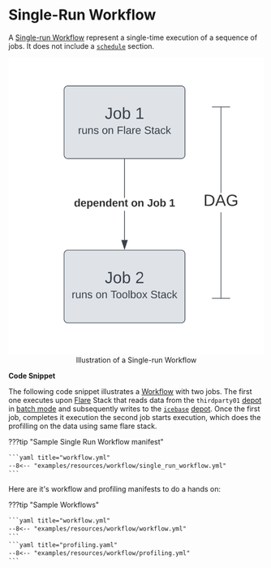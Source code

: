 # Single-Run Workflow

A [Single-run Workflow](/resources/workflow/core_concepts/#single-run-workflow) represent a single-time execution of a sequence of jobs. It does not include a [`schedule`](/resources/workflow/configurations/#schedule) section.

<center>
  <img src="/resources/workflow/sample_workflow.svg" alt="Illustration of a Single-run Workflow">
  <figcaption>Illustration of a Single-run Workflow</figcaption>
</center>


**Code Snippet**

The following code snippet illustrates a [Workflow](/resources/workflow/) with two jobs. The first one executes upon [Flare](/resources/stacks/flare/) Stack that reads data from the `thirdparty01` [depot](/resources/depot/) in [batch mode](/resources/stacks/flare/case_scenario/#batch-jobs) and subsequently writes to the [`icebase`](/resources/depot/icebase/) [depot](/resources/depot/). Once the first job, completes it execution the second job starts execution, which does the profilling on the data using same flare stack.

???tip "Sample Single Run Workflow manifest"

    ```yaml title="workflow.yml"
    --8<-- "examples/resources/workflow/single_run_workflow.yml"
    ```


Here are it's workflow and profiling manifests to do a hands on:

???tip "Sample Workflows"

    ```yaml title="workflow.yml"
    --8<-- "examples/resources/workflow/workflow.yml"
    ```
    ```yaml title="profiling.yaml"
    --8<-- "examples/resources/workflow/profiling.yml"
    ```

